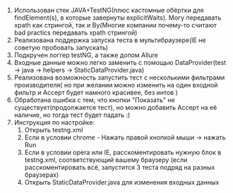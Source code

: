 1. Использован стек JAVA+TestNG(плюс кастомные обёртки для findElement(s), в которые завернуты explicitWaits). Могу передавать xpath как стрингой, так и By(Многие компании почему-то считают bad practics передавать xpath стрингой)
2. Реализована поддержка запуска теста в мультибраузере(IE не советую пробовать запускать)
3. Подкручен логгер testNG, а также допом Allure
4. Входные данные можно легко заменить с помощью DataProvider(test -> java -> helpers -> StaticDataProvider.java)
5. Реализована возможность запустить тест с несколькими фильтрами производителя(
   но при желании можно изменить на один входной фильтр и Ассерт будет намного красивее, без интов )
6. Обработана ошибка с тем, что кнопки "Показать" не существует(продолжается тест), но можно добавить Ассерт на её наличие, но тогда тест будет падать :)
7. Инструкция по настройке:
     1. Открыть testng.xml
     2. Если в условии chrome - Нажать правой кнопкой мыши -> нажать Run
     3. Если в условии opera или IE, расскоментировать нужную блок в testng.xml, соответствующий вашему браузеру
   (если расскоментировать всё, запустится 3 теста подряд на разных браузерах)
     4. Открыть StaticDataProvider.java для изменения входных данных

